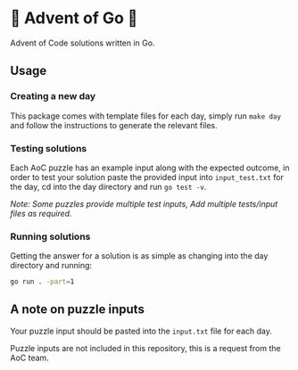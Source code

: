 # 🎄 Advent of Go 🎄

Advent of Code solutions written in Go.

## Usage

### Creating a new day

This package comes with template files for each day, simply run `make day` and follow the instructions to generate the relevant files.

### Testing solutions

Each AoC puzzle has an example input along with the expected outcome, in order to test your solution paste the provided input into `input_test.txt` for the day, cd into the day directory and run `go test -v`.

_Note: Some puzzles provide multiple test inputs, Add multiple tests/input files as required._

### Running solutions

Getting the answer for a solution is as simple as changing into the day directory and running:

```bash
go run . -part=1
```

## A note on puzzle inputs

Your puzzle input should be pasted into the `input.txt` file for each day.

Puzzle inputs are not included in this repository, this is a request from the AoC team.
